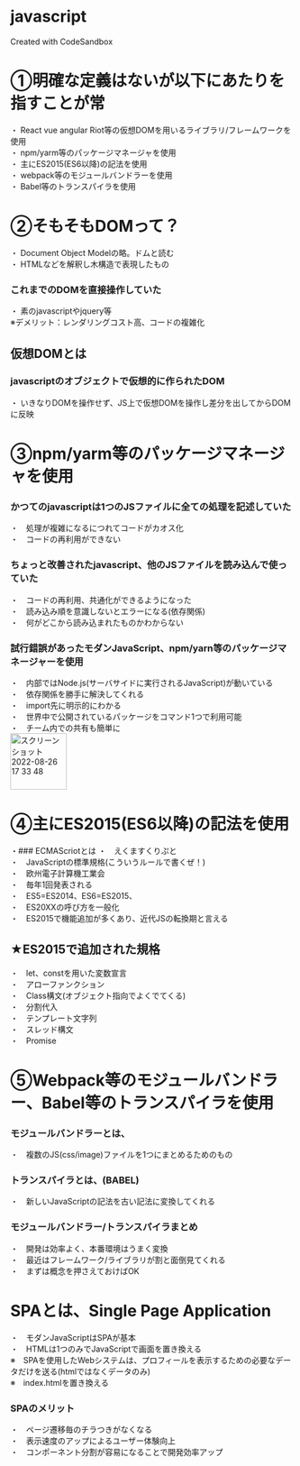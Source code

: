 # javascript
Created with CodeSandbox

# ①明確な定義はないが以下にあたりを指すことが常
・ React vue angular Riot等の仮想DOMを用いるライブラリ/フレームワークを使用<br>
・ npm/yarm等のパッケージマネージャを使用<br>
・ 主にES2015(ES6以降)の記法を使用<br>
・ webpack等のモジュールバンドラーを使用<br>
・ Babel等のトランスパイラを使用<br>

# ②そもそもDOMって？
・ Document Object Modelの略。ドムと読む<br>
・ HTMLなどを解釈し木構造で表現したもの<br>

### これまでのDOMを直接操作していた
・ 素のjavascriptやjquery等<br>
※デメリット：レンダリングコスト高、コードの複雑化<br>

## 仮想DOMとは
### javascriptのオブジェクトで仮想的に作られたDOM
・ いきなりDOMを操作せず、JS上で仮想DOMを操作し差分を出してからDOMに反映<br>

# ③npm/yarm等のパッケージマネージャを使用
### かつてのjavascriptは1つのJSファイルに全ての処理を記述していた
・　処理が複雑になるにつれてコードがカオス化<br>
・　コードの再利用ができない<br>

### ちょっと改善されたjavascript、他のJSファイルを読み込んで使っていた
・　コードの再利用、共通化ができるようになった<br>
・　読み込み順を意識しないとエラーになる(依存関係)<br>
・　何がどこから読み込まれたものかわからない<br>

### 試行錯誤があったモダンJavaScript、npm/yarn等のパッケージマネージャーを使用
・　内部ではNode.js(サーバサイドに実行されるJavaScript)が動いている<br>
・　依存関係を勝手に解決してくれる<br>
・　import先に明示的にわかる<br>
・　世界中で公開されているパッケージをコマンド1つで利用可能<br>
・　チーム内での共有も簡単に<br>
<img width="100" alt="スクリーンショット 2022-08-26 17 33 48" src="https://user-images.githubusercontent.com/65487059/225487898-51973cce-3fb1-4219-a224-3e96c141645d.jpeg">


# ④主にES2015(ES6以降)の記法を使用
・### ECMAScriotとは
・　えくますくりぷと<br>
・　JavaScriptの標準規格(こういうルールで書くぜ！)<br>
・　欧州電子計算機工業会<br>
・　毎年1回発表される<br>
・　ES5=ES2014、ES6=ES2015、<br>
・　ES20XXの呼び方を一般化<br>
・　ES2015で機能追加が多くあり、近代JSの転換期と言える<br>

## ★ES2015で追加された規格
・　let、constを用いた変数宣言<br>
・　アローファンクション<br>
・　Class構文(オブジェクト指向でよくでてくる)<br>
・　分割代入<br>
・　テンプレート文字列<br>
・　スレッド構文<br>
・　Promise<br>

# ⑤Webpack等のモジュールバンドラー、Babel等のトランスパイラを使用
### モジュールバンドラーとは、
・　複数のJS(css/image)ファイルを1つにまとめるためのもの
### トランスパイラとは、(BABEL)
・　新しいJavaScriptの記法を古い記法に変換してくれる

### モジュールバンドラー/トランスパイラまとめ
・　開発は効率よく、本番環境はうまく変換<br>
・　最近はフレームワーク/ライブラリが割と面倒見てくれる<br>
・　まずは概念を押さえておけばOK<br>



# SPAとは、Single Page Application
・　モダンJavaScriptはSPAが基本<br>
・　HTMLは1つのみでJavaScriptで画面を置き換える<br>
※　SPAを使用したWebシステムは、プロフィールを表示するための必要なデータだけを送る(htmlではなくデータのみ)<br>
※　index.htmlを置き換える<br>

### SPAのメリット
・　ページ遷移毎のチラつきがなくなる<br>
・　表示速度のアップによるユーザー体験向上<br>
・　コンポーネント分割が容易になることで開発効率アップ<br>



